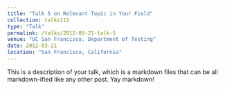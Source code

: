 ```yaml
---
title: "Talk 5 on Relevant Topic in Your Field"
collection: talks111
type: "Talk"
permalink: /talks/2012-03-21-talk-5
venue: "UC San Francisco, Department of Testing"
date: 2012-03-21
location: "San Francisco, California"
---
```


This is a description of your talk, which is a markdown files that can be all markdown-ified like any other post. Yay markdown!
